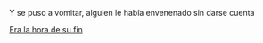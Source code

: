 Y se puso a vomitar, alguien le había envenenado sin darse cuenta

[Era la hora de su fin](../fin/fin.md)
